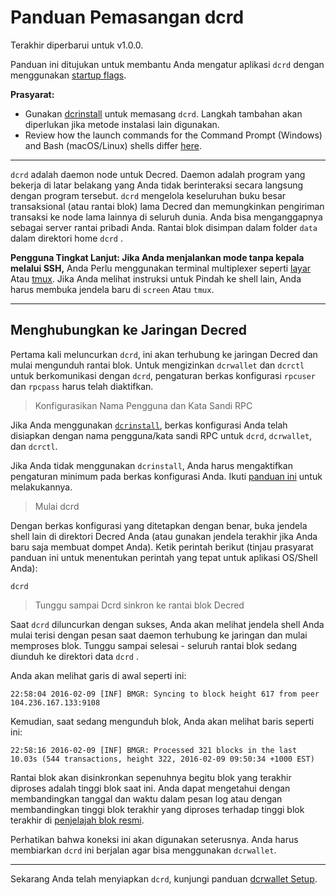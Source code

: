 # Panduan Pemasangan dcrd 

Terakhir diperbarui untuk v1.0.0.

Panduan ini ditujukan untuk membantu Anda mengatur aplikasi `dcrd` dengan menggunakan [startup flags](/getting-started/startup-basics.md#startup-command-flags). 

**Prasyarat:**

- Gunakan [dcrinstall](/getting-started/user-guides/cli-installation.md) untuk memasang `dcrd`. Langkah tambahan akan diperlukan jika metode instalasi lain digunakan.
- Review how the launch commands for the Command Prompt (Windows) and Bash (macOS/Linux) shells differ [here](/getting-started/cli-differences.md).

---

`dcrd` adalah daemon node untuk Decred. Daemon adalah program yang bekerja di latar belakang yang Anda tidak berinteraksi secara langsung dengan program tersebut. `dcrd` mengelola keseluruhan buku besar transaksional (atau rantai blok) lama Decred dan memungkinkan pengiriman transaksi ke node lama lainnya di seluruh dunia. Anda bisa menganggapnya sebagai server rantai pribadi Anda. Rantai blok disimpan dalam folder `data` dalam direktori home `dcrd` .

**Pengguna Tingkat Lanjut: Jika Anda menjalankan mode tanpa kepala melalui SSH,** Anda
Perlu menggunakan terminal multiplexer seperti [layar](http://www.howtogeek.com/howto/ubuntu/keep-your-ssh-session-running-when-you-disconnect/)
Atau [tmux](https://tmux.github.io/). Jika Anda melihat instruksi untuk
Pindah ke shell lain, Anda harus membuka jendela baru di `screen`
Atau `tmux`.

---

## <i class="fa fa-cloud"></i> Menghubungkan ke Jaringan Decred

Pertama kali meluncurkan `dcrd`, ini akan terhubung ke jaringan Decred dan mulai mengunduh rantai blok. Untuk mengizinkan `dcrwallet` dan `dcrctl` untuk berkomunikasi dengan `dcrd`, pengaturan berkas konfigurasi `rpcuser` dan `rpcpass` harus telah diaktifkan. 

> Konfigurasikan Nama Pengguna dan Kata Sandi RPC

Jika Anda menggunakan [`dcrinstall`](/getting-started/user-guides/cli-installation.md), berkas konfigurasi Anda telah disiapkan dengan nama pengguna/kata sandi RPC untuk `dcrd`, `dcrwallet`, dan `dcrctl`.

Jika Anda tidak menggunakan `dcrinstall`, Anda harus mengaktifkan pengaturan minimum pada berkas konfigurasi Anda. Ikuti [panduan ini](/advanced/manual-cli-install.md#minimum-configuration) untuk melakukannya. 

> Mulai dcrd 

Dengan berkas konfigurasi yang ditetapkan dengan benar, buka jendela shell lain di direktori Decred Anda (atau gunakan jendela terakhir jika Anda baru saja membuat dompet Anda). Ketik perintah berikut (tinjau prasyarat panduan ini untuk menentukan perintah yang tepat untuk aplikasi OS/Shell Anda):

```no-highlight
dcrd
```

> Tunggu sampai Dcrd sinkron ke rantai blok Decred

Saat `dcrd` diluncurkan dengan sukses, Anda akan melihat jendela shell Anda mulai terisi dengan pesan saat daemon terhubung ke jaringan dan mulai memproses blok. Tunggu sampai selesai - seluruh rantai blok sedang diunduh ke direktori data `dcrd` . 

Anda akan melihat garis di awal seperti ini:

```no-highlight
22:58:04 2016-02-09 [INF] BMGR: Syncing to block height 617 from peer 104.236.167.133:9108
```

Kemudian, saat sedang mengunduh blok, Anda akan melihat baris seperti ini:

```no-highlight
22:58:16 2016-02-09 [INF] BMGR: Processed 321 blocks in the last 10.03s (544 transactions, height 322, 2016-02-09 09:50:34 +1000 EST)
```

Rantai blok akan disinkronkan sepenuhnya begitu blok yang terakhir diproses adalah tinggi blok saat ini. Anda dapat mengetahui dengan membandingkan tanggal dan waktu dalam pesan log atau dengan membandingkan tinggi blok terakhir yang diproses terhadap tinggi blok terakhir di [penjelajah blok resmi](https://mainnet.decred.org/).  

Perhatikan bahwa koneksi ini akan digunakan seterusnya. Anda harus membiarkan `dcrd` ini berjalan agar bisa menggunakan `dcrwallet`.

---

Sekarang Anda telah menyiapkan `dcrd`, kunjungi panduan [dcrwallet Setup](/getting-started/user-guides/dcrwallet-setup.md).
